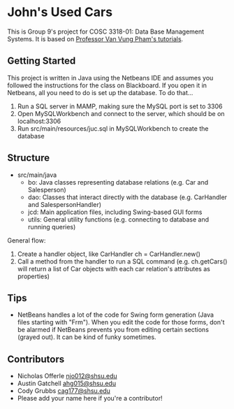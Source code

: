 # John's Used Cars

This is Group 9's project for COSC 3318-01: Data Base Management Systems. It is
based on [Professor Van Vung Pham's tutorials](https://www.youtube.com/playlist?list=PLxyOsIbHSrxkAbUOm6C1CJyD-zIf5cbsO).

## Getting Started

This project is written in Java using the Netbeans IDE and assumes you followed
the instructions for the class on Blackboard. If you open it in Netbeans, all
you need to do is set up the database. To do that...

1. Run a SQL server in MAMP, making sure the MySQL port is set to 3306
2. Open MySQLWorkbench and connect to the server, which should be on
   localhost:3306
3. Run src/main/resources/juc.sql in MySQLWorkbench to create the database

## Structure

- src/main/java
  - bo: Java classes representing database relations (e.g. Car and Salesperson)
  - dao: Classes that interact directly with the database (e.g. CarHandler and
    SalespersonHandler)
  - jcd: Main application files, including Swing-based GUI forms
  - utils: General utility functions (e.g. connecting to database and running
    queries)

General flow:

1. Create a handler object, like CarHandler ch = CarHandler.new()
2. Call a method from the handler to run a SQL command (e.g. ch.getCars() will
   return a list of Car objects with each car relation's attributes as
   properties)

## Tips

- NetBeans handles a lot of the code for Swing form generation (Java files
  starting with "Frm"). When you edit the code for those forms, don't be alarmed
  if NetBeans prevents you from editing certain sections (grayed out). It can be
  kind of funky sometimes.

## Contributors
- Nicholas Offerle <njo012@shsu.edu>
- Austin Gatchell <ahg015@shsu.edu>
- Cody Grubbs <cag177@shsu.edu>
- Please add your name here if you're a contributor!
